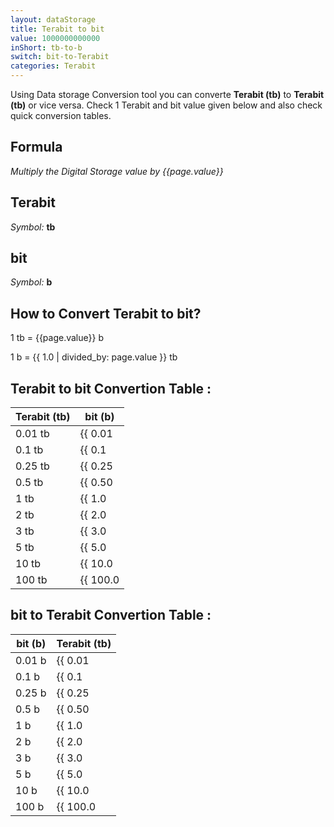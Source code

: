 ```yaml
---
layout: dataStorage
title: Terabit to bit
value: 1000000000000
inShort: tb-to-b
switch: bit-to-Terabit
categories: Terabit
---
```


Using Data storage Conversion tool you can converte **Terabit (tb)** to **Terabit (tb)** or vice versa. Check 1 Terabit and bit value given below and also check quick conversion tables.

## Formula
*Multiply the Digital Storage value by {{page.value}}*

## Terabit
*Symbol:* **tb**

## bit
*Symbol:* **b**

## How to Convert Terabit to bit?

1 tb = {{page.value}} b

1 b = {{ 1.0 | divided_by: page.value }} tb


## Terabit to bit Convertion Table :

| Terabit (tb) | bit (b) |
| ---- | ---- |
| 0.01 tb | {{ 0.01 | times: page.value | round: 12 }} b |
| 0.1 tb | {{ 0.1 | times: page.value | round: 12 }} b |
| 0.25 tb | {{ 0.25 | times: page.value | round: 12 }} b |
| 0.5 tb | {{ 0.50 | times: page.value | round: 12 }} b |
| 1 tb | {{ 1.0 | times: page.value | round: 12 }} b |
| 2 tb | {{ 2.0 | times: page.value | round: 12 }} b |
| 3 tb | {{ 3.0 | times: page.value | round: 12 }} b |
| 5 tb | {{ 5.0 | times: page.value | round: 12 }} b |
| 10 tb | {{ 10.0 | times: page.value | round: 12 }} b |
| 100 tb | {{ 100.0 | times: page.value | round: 12 }} b |

## bit to Terabit Convertion Table :

| bit (b) | Terabit (tb) |
| ---- | ---- |
| 0.01 b | {{ 0.01 | divided_by: page.value | round: 12 }} tb |
| 0.1 b | {{ 0.1 | divided_by: page.value | round: 12 }} tb |
| 0.25 b | {{ 0.25 | divided_by: page.value | round: 12 }} tb |
| 0.5 b | {{ 0.50 | divided_by: page.value | round: 12 }} tb |
| 1 b | {{ 1.0 | divided_by: page.value | round: 12 }} tb |
| 2 b | {{ 2.0 | divided_by: page.value | round: 12 }} tb |
| 3 b | {{ 3.0 | divided_by: page.value | round: 12 }} tb |
| 5 b | {{ 5.0 | divided_by: page.value | round: 12 }} tb |
| 10 b | {{ 10.0 | divided_by: page.value | round: 12 }} tb |
| 100 b | {{ 100.0 | divided_by: page.value | round: 12 }} tb |


<script>
document.getElementById('selectInput')[14].selected = true
document.getElementById('selectOutput')[0].selected = true
</script>
